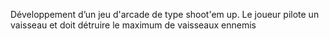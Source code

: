 Développement d’un jeu d'arcade de type shoot'em up. Le joueur pilote un vaisseau et doit détruire le maximum de vaisseaux ennemis
